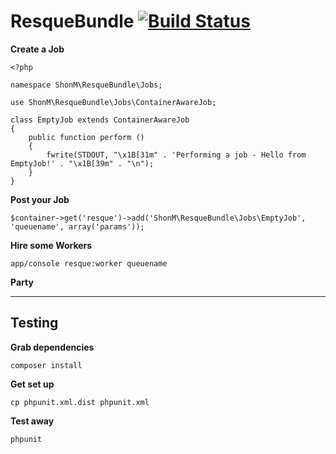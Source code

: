 # ResqueBundle [![Build Status](https://secure.travis-ci.org/ShonM/ResqueBundle.png)](http://travis-ci.org/ShonM/ResqueBundle)

**Create a Job**

    <?php

    namespace ShonM\ResqueBundle\Jobs;

    use ShonM\ResqueBundle\Jobs\ContainerAwareJob;

    class EmptyJob extends ContainerAwareJob
    {
        public function perform ()
        {
            fwrite(STDOUT, "\x1B[31m" . 'Performing a job - Hello from EmptyJob!' . "\x1B[39m" . "\n");
        }
    }

**Post your Job**

```$container->get('resque')->add('ShonM\ResqueBundle\Jobs\EmptyJob', 'queuename', array('params'));```

**Hire some Workers**

```app/console resque:worker queuename```

**Party**

---

## Testing

**Grab dependencies**

```composer install```

**Get set up**

```cp phpunit.xml.dist phpunit.xml```

**Test away**

```phpunit ```
